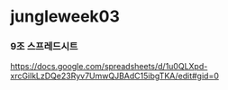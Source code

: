# jungleweek03



### 9조 스프레드시트

https://docs.google.com/spreadsheets/d/1u0QLXpd-xrcGilkLzDQe23Ryv7UmwQJBAdC15ibgTKA/edit#gid=0
